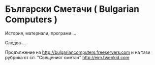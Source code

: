 # Български Сметачи ( Bulgarian Computers )

История, материали, програми ...

Следва ... 

Продължение на http://bulgariancomputers.freeservers.com и на тази рубрика от сп. "Свещеният сметач" http://eim.twenkid.com
